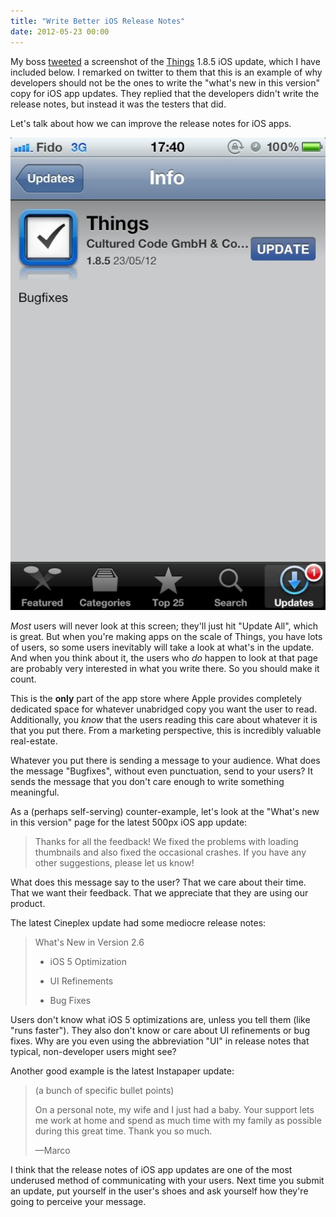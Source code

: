 ```yaml
---
title: "Write Better iOS Release Notes"
date: 2012-05-23 00:00
---
```


<p class="text-align-left">My boss <a href="https://twitter.com/oleggutsol/status/205413845114691584">tweeted</a> a screenshot of the <a href="http://culturedcode.com/things/">Things</a> 1.8.5 iOS update, which I have included below. I remarked on twitter to them that this is an example of why developers should not be the ones to write the "what's new in this version" copy for iOS app updates. They replied that the developers didn't write the release notes, but instead it was the testers that did.</p>

<p class="text-align-left">Let's talk about how we can improve the release notes for iOS apps.<!--more--></p>

<img src="/img/import/blog/2012/05/write-better-ios-release-notes/3166C2DA16E943E78DF92507D5FB1012.jpg" class="img-responsive" />

<p class="text-align-left"><em>Most</em> users will never look at this screen; they'll just hit "Update All", which is great. But when you're making apps on the scale of Things, you have lots of users, so some users inevitably will take a look at what's in the update. And when you think about it, the users who <em>do</em> happen to look at that page are probably very interested in what you write there. So you should make it count.</p>

<p>This is the <strong>only</strong> part of the app store where Apple provides completely dedicated space for whatever unabridged copy you want the user to read. Additionally, you <em>know</em> that the users reading this care about whatever it is that you put there. From a marketing perspective, this is incredibly valuable real-estate.</p>

<p>Whatever you put there is sending a message to your audience. What does the message "Bugfixes", without even punctuation, send to your users? It sends the message that you don't care enough to write something meaningful.</p>

<p>As a (perhaps self-serving) counter-example, let's look at the "What's new in this version" page for the latest 500px iOS app update:</p>

<blockquote>

<p>Thanks for all the feedback! We fixed the problems with loading thumbnails and also fixed the occasional crashes. If you have any other suggestions, please let us know!</p>

</blockquote>

<p>What does this message say to the user? That we care about their time. That we want their feedback. That we appreciate that they are using our product.</p>

<p>The latest Cineplex update had some mediocre release notes:</p>

<blockquote>

<p>What's New in Version 2.6</p>

<ul>

<li>

<p>iOS 5 Optimization</p>

</li>

<li>

<p>UI Refinements</p>

</li>

<li>

<p>Bug Fixes</p>

</li>

</ul>

</blockquote>

<p>Users don't know what iOS 5 optimizations are, unless you tell them (like "runs faster"). They also don't know or care about UI refinements or bug fixes. Why are you even using the abbreviation "UI" in release notes that typical, non-developer users might see?</p>

<p>Another good example is the latest Instapaper update:</p>

<blockquote>

<p>(a bunch of specific bullet points)</p>

<p>On a personal note, my wife and I just had a baby. Your support lets me work at home and spend as much time with my family as possible during this great time. Thank you so much.</p>

<p>—Marco</p>

</blockquote>

<p>I think that the release notes of iOS app updates are one of the most underused method of communicating with your users. Next time you submit an update, put yourself in the user's shoes and ask yourself how they're going to perceive your message.</p>

<!-- more -->


